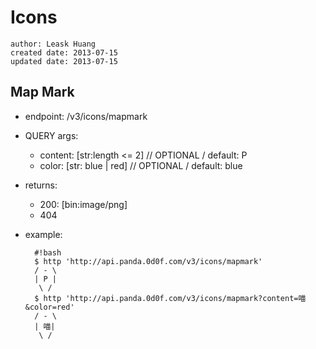 # Icons

    author: Leask Huang
    created date: 2013-07-15
    updated date: 2013-07-15


## Map Mark
* endpoint: /v3/icons/mapmark
* QUERY args:
    - content: [str:length <= 2] // OPTIONAL / default: P
    - color: [str: blue | red] // OPTIONAL / default: blue
* returns:
    - 200: [bin:image/png]
    - 404
* example:

        #!bash
        $ http 'http://api.panda.0d0f.com/v3/icons/mapmark'
        / - \
        | P |
         \ /
        $ http 'http://api.panda.0d0f.com/v3/icons/mapmark?content=喵&color=red'
        / - \
        | 喵|
         \ /
